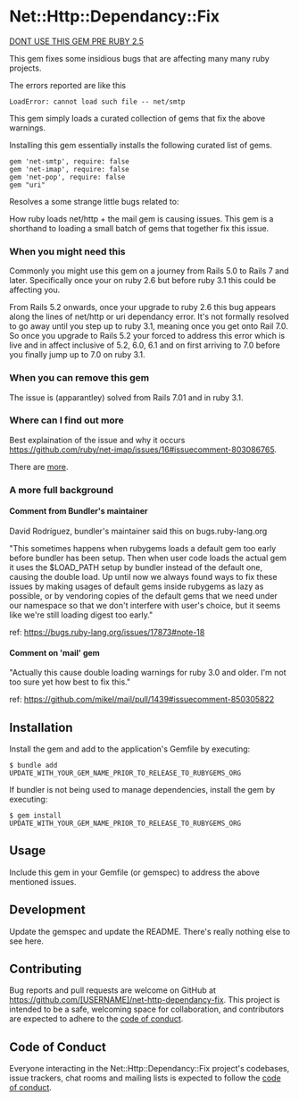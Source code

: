 # Net::Http::Dependancy::Fix

[DONT USE THIS GEM PRE RUBY 2.5](https://github.com/mikel/mail/pull/1439#discussion_r797557560)

This gem fixes some insidious bugs that are affecting many many ruby projects.

The errors reported are like this
```
LoadError: cannot load such file -- net/smtp
```

This gem simply loads a curated collection of gems that fix the above warnings.

Installing this gem essentially installs the following curated list of gems.
```
gem 'net-smtp', require: false
gem 'net-imap', require: false
gem 'net-pop', require: false
gem "uri"
```

Resolves a some strange little bugs related to: 
 
How ruby loads net/http + the mail gem is causing issues.
This gem is a shorthand to loading a small batch of gems that together fix this issue.

### When you might need this

Commonly you might use this gem on a journey from Rails 5.0 to Rails 7 and later.
Specifically once your on ruby 2.6 but before ruby 3.1 this could be affecting you.

From Rails 5.2 onwards, once your upgrade to ruby 2.6 this bug appears along the lines of net/http or uri dependancy error. 
It's not formally resolved to go away until you step up to ruby 3.1, meaning once you get onto Rail 7.0. So once you upgrade to Rails 5.2 your forced to address this error which is live and in affect inclusive of 5.2, 6.0, 6.1 and on first arriving to 7.0 before you finally jump up to 7.0 on ruby 3.1.

### When you can remove this gem

The issue is (apparantley) solved from Rails 7.01 and in ruby 3.1.

### Where can I find out more

Best explaination of the issue and why it occurs https://github.com/ruby/net-imap/issues/16#issuecomment-803086765.

There are [more](https://stackoverflow.com/questions/70500220/rails-7-ruby-3-1-loaderror-cannot-load-such-file-net-smtp).

### A more full background

#### Comment from Bundler's maintainer

David Rodríguez, bundler's maintainer said this on bugs.ruby-lang.org

"This sometimes happens when rubygems loads a default gem too early before bundler has been setup. Then when user code loads the actual gem it uses the $LOAD_PATH setup by bundler instead of the default one, causing the double load. Up until now we always found ways to fix these issues by making usages of default gems inside rubygems as lazy as possible, or by vendoring copies of the default gems that we need under our namespace so that we don't interfere with user's choice, but it seems like we're still loading digest too early."

ref: https://bugs.ruby-lang.org/issues/17873#note-18

#### Comment on 'mail' gem

"Actually this cause double loading warnings for ruby 3.0 and older. I'm not too sure yet how best to fix this."

ref: https://github.com/mikel/mail/pull/1439#issuecomment-850305822











## Installation


Install the gem and add to the application's Gemfile by executing:

    $ bundle add UPDATE_WITH_YOUR_GEM_NAME_PRIOR_TO_RELEASE_TO_RUBYGEMS_ORG

If bundler is not being used to manage dependencies, install the gem by executing:

    $ gem install UPDATE_WITH_YOUR_GEM_NAME_PRIOR_TO_RELEASE_TO_RUBYGEMS_ORG

## Usage

Include this gem in your Gemfile (or gemspec) to address the above mentioned issues.

## Development

Update the gemspec and update the README. There's really nothing else to see here.

## Contributing

Bug reports and pull requests are welcome on GitHub at https://github.com/[USERNAME]/net-http-dependancy-fix. This project is intended to be a safe, welcoming space for collaboration, and contributors are expected to adhere to the [code of conduct](https://github.com/[USERNAME]/net-http-dependancy-fix/blob/main/CODE_OF_CONDUCT.md).

## Code of Conduct

Everyone interacting in the Net::Http::Dependancy::Fix project's codebases, issue trackers, chat rooms and mailing lists is expected to follow the [code of conduct](https://github.com/[USERNAME]/net-http-dependancy-fix/blob/main/CODE_OF_CONDUCT.md).
